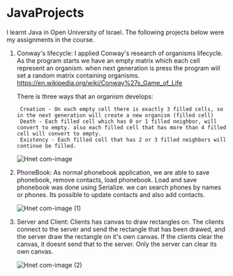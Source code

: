 # JavaProjects

I learnt Java in Open University of Israel. The following projects below were my assignments in the course.


1. Conway's lifecycle:
   I applied Conway's research of organisms lifecycle.
   As the program starts we have an empty matrix which each cell represent an organism. when next generation is press the program will set a random matrix containing organisms. https://en.wikipedia.org/wiki/Conway%27s_Game_of_Life
   
   There is three ways that an organism develops:
   
        Creation - On each empty cell there is exactly 3 filled cells, so in the next generation will create a new organism (filled cell)
        Death - Each filled cell which has 0 or 1 filled neighbor, will convert to empty. also each filled cell that has more than 4 filled cell will convert to empty.
        Existency - Each filled cell that has 2 or 3 filled neighbors will continue be filled.
        
   ![Hnet com-image](https://user-images.githubusercontent.com/64331443/155857071-da777b2e-1437-4fcf-bfe3-67954041e144.jpg)

2. PhoneBook:
   As normal phonebook application, we are able to save phonebook, remove contacts, load phonebook.
   Load and save phonebook was done using Serialize. we can search phones by names or phones.
   Its possible to update contacts and also add contacts.
   
   ![Hnet com-image (1)](https://user-images.githubusercontent.com/64331443/155857668-97631242-a099-44e6-8125-c24aa664cad0.jpg)

3. Server and Client:
   Clients has canvas to draw rectangles on. The clients connect to the server and send the rectangle that has been drawed, and the server draw the rectangle on it's own canvas.
   If the clients clear the canvas, it doesnt send that to the server. Only the server can clear its own canvas.
   
   ![Hnet com-image (2)](https://user-images.githubusercontent.com/64331443/155857821-dba30b8f-7918-4a07-a164-9c87024eaca3.jpg)

   
